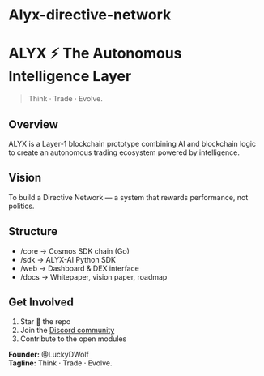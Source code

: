 # Alyx-directive-network
# ALYX ⚡ The Autonomous Intelligence Layer

> Think · Trade · Evolve.

## Overview
ALYX is a Layer-1 blockchain prototype combining AI and blockchain logic to create an autonomous trading ecosystem powered by intelligence.

## Vision
To build a Directive Network — a system that rewards performance, not politics.

## Structure
- /core → Cosmos SDK chain (Go)
- /sdk → ALYX-AI Python SDK
- /web → Dashboard & DEX interface
- /docs → Whitepaper, vision paper, roadmap

## Get Involved
1. Star 🌟 the repo
2. Join the [Discord community](link)
3. Contribute to the open modules

**Founder:** @LuckyDWolf  
**Tagline:** Think · Trade · Evolve.
